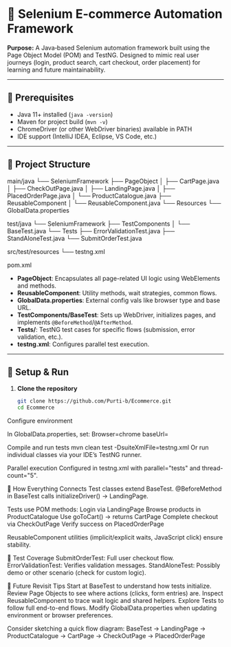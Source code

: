 # 🛒 Selenium E-commerce Automation Framework

**Purpose:** A Java‑based Selenium automation framework built using the Page Object Model (POM) and TestNG. Designed to mimic real user journeys (login, product search, cart checkout, order placement) for learning and future maintainability.

---

## 🔧 Prerequisites

- Java 11+ installed (`java -version`)
- Maven for project build (`mvn -v`)
- ChromeDriver (or other WebDriver binaries) available in PATH
- IDE support (IntelliJ IDEA, Eclipse, VS Code, etc.)

---

## 📁 Project Structure

main/java
└── SeleniumFramework
├── PageObject
│   ├── CartPage.java
│   ├── CheckOutPage.java
│   ├── LandingPage.java
│   ├── PlacedOrderPage.java
│   └── ProductCatalogue.java
├── ReusableComponent
│   └── ReusableComponent.java
└── Resources
└── GlobalData.properties

test/java
└── SeleniumFramework
├── TestComponents
│   └── BaseTest.java
└── Tests
├── ErrorValidationTest.java
├── StandAloneTest.java
└── SubmitOrderTest.java

src/test/resources
└── testng.xml

pom.xml



- **PageObject**: Encapsulates all page-related UI logic using WebElements and methods.
- **ReusableComponent**: Utility methods, wait strategies, common flows.
- **GlobalData.properties**: External config vals like browser type and base URL.
- **TestComponents/BaseTest**: Sets up WebDriver, initializes pages, and implements `@BeforeMethod`/`@AfterMethod`.
- **Tests/**: TestNG test cases for specific flows (submission, error validation, etc.).
- **testng.xml**: Configures parallel test execution.

---

## 🚦 Setup & Run

1. **Clone the repository**
   ```bash
   git clone https://github.com/Purti-b/Ecommerce.git
   cd Ecommerce

Configure environment

In GlobalData.properties, set:
Browser=chrome
baseUrl=<your-app-url>

Compile and run tests
mvn clean test -DsuiteXmlFile=testng.xml
Or run individual classes via your IDE’s TestNG runner.

Parallel execution
Configured in testng.xml with parallel="tests" and thread-count="5".

🧩 How Everything Connects
Test classes extend BaseTest.
@BeforeMethod in BaseTest calls initializeDriver() → LandingPage.

Tests use POM methods:
Login via LandingPage
Browse products in ProductCatalogue
Use goToCart() → returns CartPage
Complete checkout via CheckOutPage
Verify success on PlacedOrderPage

ReusableComponent utilities (implicit/explicit waits, JavaScript click) ensure stability.

🧪 Test Coverage
SubmitOrderTest: Full user checkout flow.
ErrorValidationTest: Verifies validation messages.
StandAloneTest: Possibly demo or other scenario (check for custom logic).

🔁 Future Revisit Tips
Start at BaseTest to understand how tests initialize.
Review Page Objects to see where actions (clicks, form entries) are.
Inspect ReusableComponent to trace wait logic and shared helpers.
Explore Tests to follow full end-to-end flows.
Modify GlobalData.properties when updating environment or browser preferences.

Consider sketching a quick flow diagram:
BaseTest → LandingPage → ProductCatalogue → CartPage → CheckOutPage → PlacedOrderPage
